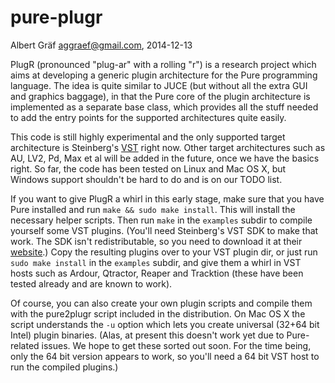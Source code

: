 pure-plugr
==========

Albert Gräf <aggraef@gmail.com>, 2014-12-13

PlugR (pronounced "plug-ar" with a rolling "r") is a research project which
aims at developing a generic plugin architecture for the Pure programming
language. The idea is quite similar to JUCE (but without all the extra GUI and
graphics baggage), in that the Pure core of the plugin architecture is
implemented as a separate base class, which provides all the stuff needed to
add the entry points for the supported architectures quite easily.

This code is still highly experimental and the only supported target
architecture is Steinberg's [VST][1] right now. Other target architectures
such as AU, LV2, Pd, Max et al will be added in the future, once we have the
basics right. So far, the code has been tested on Linux and Mac OS X, but
Windows support shouldn't be hard to do and is on our TODO list.

If you want to give PlugR a whirl in this early stage, make sure that you have
Pure installed and run `make && sudo make install`. This will install the
necessary helper scripts. Then run `make` in the `examples` subdir to compile
yourself some VST plugins. (You'll need Steinberg's VST SDK to make that
work. The SDK isn't redistributable, so you need to download it at their
[website][1].) Copy the resulting plugins over to your VST plugin dir, or just
run `sudo make install` in the `examples` subdir, and give them a whirl in VST
hosts such as Ardour, Qtractor, Reaper and Tracktion (these have been tested
already and are known to work).

Of course, you can also create your own plugin scripts and compile them with
the pure2plugr script included in the distribution. On Mac OS X the script
understands the `-u` option which lets you create universal (32+64 bit Intel)
plugin binaries. (Alas, at present this doesn't work yet due to Pure-related
issues. We hope to get these sorted out soon. For the time being, only the 64
bit version appears to work, so you'll need a 64 bit VST host to run the
compiled plugins.)

[1]: http://www.steinberg.net/en/company/developers.html
